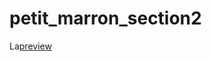 # petit_marron_section2

La<a href="https://htmlpreview.github.io/?https://github.com/coda-petitmarron/site-web-coda/blob/master/index.html">preview</a>
